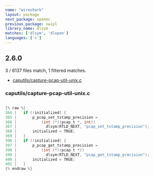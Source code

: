 ```yaml
---
name: "wireshark"
layout: package
next_package: openmc
previous_package: swipl
library_name: dlsym
matches: ['dlsym', 'dlopen']
languages: ['c']
---
```

## 2.6.0
3 / 6137 files match, 1 filtered matches.

 - [caputils/capture-pcap-util-unix.c](#caputilscapture-pcap-util-unixc)

### caputils/capture-pcap-util-unix.c

```c

{% raw %}
364 | 	if (!initialized) {
365 | 		p_pcap_set_tstamp_precision =
366 | 		    (int (*)(pcap_t *, int))
367 | 		      dlsym(RTLD_NEXT, "pcap_set_tstamp_precision");
368 | 		initialized = TRUE;
369 | 	}
396 | 	if (!initialized) {
397 | 		p_pcap_get_tstamp_precision =
398 | 		    (int (*)(pcap_t *))
399 | 		      dlsym(RTLD_NEXT, "pcap_get_tstamp_precision");
400 | 		initialized = TRUE;
401 | 	}
{% endraw %}

```